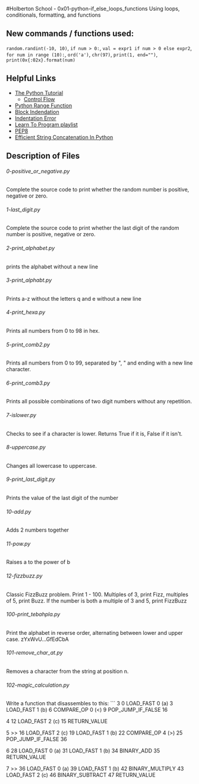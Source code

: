 #Holberton School - 0x01-python-if_else_loops_functions
Using loops, conditionals, formatting, and functions

## New commands / functions used:
``random.randint(-10, 10)``, ``if num > 0:``, ``val = expr1 if num > 0 else expr2``, ``for num in range (10):``, ``ord('a')``, ``chr(97)``, ``print(1, end="")``, ``print(0x{:02x}.format(num)``

## Helpful Links
* [The Python Tutorial](https://docs.python.org/3.4/tutorial/index.html)
  * [Control Flow](https://docs.python.org/3.4/tutorial/controlflow.html)
* [Python Range Function](http://pythoncentral.io/pythons-range-function-explained/)
* [Block Indendation](http://www.secnetix.de/olli/Python/block_indentation.hawk)
* [Indentation Error](https://www.youtube.com/watch?v=1QXOd2ZQs-Q)
* [Learn To Program playlist](https://www.youtube.com/playlist?list=PLGLfVvz_LVvTn3cK5e6LjhgGiSeVlIRwt)
* [PEP8](https://www.python.org/dev/peps/pep-0008/)
* [Efficient String Concatenation In Python]( https://waymoot.org/home/python_string/ ) 

## Description of Files
<h6>0-positive_or_negative.py</h6>
Complete the source code to print whether the random number is positive, negative or zero.

<h6>1-last_digit.py</h6>
Complete the source code to print whether the last digit of the random number is positive, negative or zero.

<h6>2-print_alphabet.py</h6>
prints the alphabet without a new line

<h6>3-print_alphabt.py</h6>
Prints a-z without the letters q and e without a new line

<h6>4-print_hexa.py</h6>
Prints all numbers from 0 to 98 in hex.

<h6>5-print_comb2.py</h6>
Prints all numbers from 0 to 99, separated by ", " and ending with a new line character.

<h6>6-print_comb3.py</h6>
Prints all possible combinations of two digit numbers without any repetition.

<h6>7-islower.py</h6>
Checks to see if a character is lower. Returns True if it is, False if it isn't.

<h6>8-uppercase.py</h6>
Changes all lowercase to uppercase.

<h6>9-print_last_digit.py</h6>
Prints the value of the last digit of the number

<h6>10-add.py</h6>
Adds 2 numbers together

<h6>11-pow.py</h6>
Raises a to the power of b

<h6>12-fizzbuzz.py</h6>
Classic FizzBuzz problem. Print 1 - 100. Multiples of 3, print Fizz, multiples of 5, print Buzz. If the number is both a multiple of 3 and 5, print FizzBuzz

<h6>100-print_tebahpla.py</h6>
Print the alphabet in reverse order, alternating between lower and upper case. zYxWvU...GfEdCbA

<h6>101-remove_char_at.py</h6>
Removes a character from the string at position n.

<h6>102-magic_calculation.py</h6>
Write a function that disassembles to this:
```
  3           0 LOAD_FAST                0 (a)
              3 LOAD_FAST                1 (b)
              6 COMPARE_OP               0 (<)
              9 POP_JUMP_IF_FALSE       16

  4          12 LOAD_FAST                2 (c)
             15 RETURN_VALUE

  5     >>   16 LOAD_FAST                2 (c)
             19 LOAD_FAST                1 (b)
             22 COMPARE_OP               4 (>)
             25 POP_JUMP_IF_FALSE       36

  6          28 LOAD_FAST                0 (a)
             31 LOAD_FAST                1 (b)
             34 BINARY_ADD
             35 RETURN_VALUE

  7     >>   36 LOAD_FAST                0 (a)
             39 LOAD_FAST                1 (b)
             42 BINARY_MULTIPLY
             43 LOAD_FAST                2 (c)
             46 BINARY_SUBTRACT
             47 RETURN_VALUE
```

